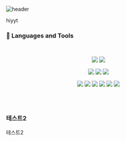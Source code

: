![header](https://capsule-render.vercel.app/api?type=waving&color=0:fad0c4,100:ffd1ff&text=Welcome!&height=330)


hiyyt
### 🤿 Languages and Tools
<br>
<p align="center">
  <img src="https://img.shields.io/badge/javascript-F7DF1E?style=for-the-badge&logo=javascript&logoColor=black">
  <img src="https://img.shields.io/badge/typescript-3178C6?style=for-the-badge&logo=typescript&logoColor=white">
</p>
<p align="center">
  <img src="https://img.shields.io/badge/nestjs-E0234E?style=for-the-badge&logo=nestjs&logoColor=white">
  <img src="https://img.shields.io/badge/express-000000?style=for-the-badge&logo=express&logoColor=white">
  <img src="https://img.shields.io/badge/docker-2496ED?style=for-the-badge&logo=docker&logoColor=white">
</p>
<p align="center">
  <img src="https://img.shields.io/badge/mysql-4479A1?style=for-the-badge&logo=mysql&logoColor=white">
  <img src="https://img.shields.io/badge/typeorm-f60801?style=for-the-badge&logo=typeorm&logoColor=white">
  <img src="https://img.shields.io/badge/sequelize-52B0E7?style=for-the-badge&logo=sequelize&logoColor=white">
  <img src="https://img.shields.io/badge/prisma-2D3748?style=for-the-badge&logo=prisma&logoColor=white">
  <img src="https://img.shields.io/badge/jenkins-D24939?style=for-the-badge&logo=jenkins&logoColor=white">
  <img src="https://img.shields.io/badge/githubactions-2088FF?style=for-the-badge&logo=githubactions&logoColor=white">
</p>
<br>

# 

### 테스트2
테스트2
#
